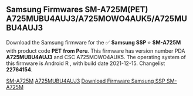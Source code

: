 <h2>Samsung Firmwares SM-A725M(PET) A725MUBU4AUJ3/A725MOWO4AUK5/A725MUBU4AUJ3</h2>
Download the Samsung firmware for the ✅ <strong>Samsung SSP </strong> ⭐ <strong>SM-A725M</strong> with product code <strong>PET</strong> <strong> from Peru</strong>. This firmware has version number PDA <strong>A725MUBU4AUJ3</strong> and CSC A725MOWO4AUK5. The operating system of this firmware is Android R , with build date 2021-12-15. Changelist <strong>22764154</strong>.


[SM-A725M](https://samfirm.shop/samsung/model/SM-A725M)
[A725MUBU4AUJ3](https://samfirm.shop/samsung/pda/A725MUBU4AUJ3)
[Download Firmware Samsung SSP SM-A725M](https://samfirm.shop/samsung/firmware/482459)
